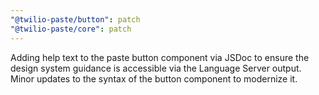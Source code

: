 ```yaml
---
"@twilio-paste/button": patch
"@twilio-paste/core": patch
---
```


Adding help text to the paste button component via JSDoc to ensure the design system guidance is accessible via the Language Server output. Minor updates to the syntax of the button component to modernize it.

